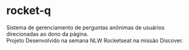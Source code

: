 # rocket-q
Sistema de gerenciamento de perguntas anônimas de usuários direcionadas ao dono da página.<br>
Projeto Desenvolvido na semana NLW Rocketseat na missão Discover.
